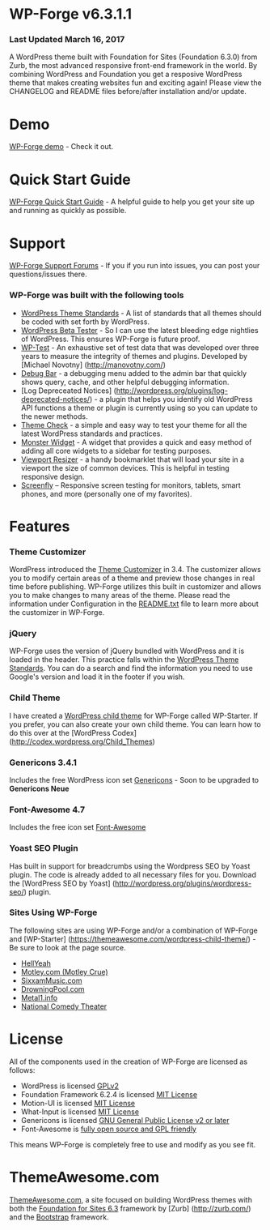 WP-Forge v6.3.1.1
====================

### Last Updated March 16, 2017

A WordPress theme built with Foundation for Sites (Foundation 6.3.0) from Zurb, the most advanced responsive front-end framework in the world. By combining WordPress and Foundation you get a resposive WordPress theme that makes creating websites fun and exciting again! Please view the CHANGELOG and README files before/after installation and/or update.

Demo
=============
[WP-Forge demo](https://themeawesome.com/themes/wpforge/) - Check it out.

Quick Start Guide
=============
[WP-Forge Quick Start Guide](https://themeawesome.com/docs/wp-forge/) - A helpful guide to help you get your site up and running as quickly as possible.

Support
=============
[WP-Forge Support Forums](https://wordpress.org/support/theme/wp-forge) - If you if you run into issues, you can post your questions/issues there.

### WP-Forge was built with the following tools
* [WordPress Theme Standards](http://codex.wordpress.org/Theme_Development) - A list of standards that all themes should be coded with set forth by WordPress.
* [WordPress Beta Tester](https://make.wordpress.org/core/handbook/testing/beta/) - So I can use the latest bleeding edge nightlies of WordPress. This ensures WP-Forge is future proof.
* [WP-Test](http://wptest.io/) - An exhaustive set of test data that was developed over three years to measure the integrity of themes and plugins. Developed by [Michael Novotny] (http://manovotny.com/)
* [Debug Bar](http://wordpress.org/plugins/debug-bar/) - a debugging menu added to the admin bar that quickly shows query, cache, and other helpful debugging information.
* [Log Depreceated Notices] (http://wordpress.org/plugins/log-deprecated-notices/) - a plugin that helps you identify old WordPress API functions a theme or plugin is currently using so you can update to the newer methods.
* [Theme Check](http://wordpress.org/plugins/theme-check/) - a simple and easy way to test your theme for all the latest WordPress standards and practices.
* [Monster Widget](http://wordpress.org/plugins/monster-widget/) - A widget that provides a quick and easy method of adding all core widgets to a sidebar for testing purposes.
* [Viewport Resizer](http://lab.maltewassermann.com/viewport-resizer/) - a handy bookmarklet that will load your site in a viewport the size of common devices. This is helpful in testing responsive design.
* [Screenfly](http://quirktools.com/screenfly/) – Responsive screen testing for monitors, tablets, smart phones, and more (personally one of my favorites).

Features
=============

### Theme Customizer
WordPress introduced the [Theme Customizer](https://codex.wordpress.org/Theme_Customization_API) in 3.4. The customizer allows you to modify certain areas of a theme and preview those changes in real time before publishing. WP-Forge utilizes this built in customizer and allows you to make changes to many areas of the theme. Please read the information under Configuration in the [README.txt](https://github.com/tsquez/wp-forge/blob/master/README.txt) file to learn more about the customizer in WP-Forge.

### jQuery
WP-Forge uses the version of jQuery bundled with WordPress and it is loaded in the header. This practice falls within the [WordPress Theme Standards](http://codex.wordpress.org/Theme_Development). You can do a search and find the information you need to use Google's version and load it in the footer if you wish.

### Child Theme
I have created a [WordPress child theme](http://themeawesome.com/wordpress-child-theme/) for WP-Forge called WP-Starter. If you prefer, you can also create your own child theme. You can learn how to do this over at the [WordPress Codex] (http://codex.wordpress.org/Child_Themes)

### Genericons 3.4.1
Includes the free WordPress icon set [Genericons](https://genericons.com/) - Soon to be upgraded to **Genericons Neue**

### Font-Awesome 4.7
Includes the free icon set [Font-Awesome](http://fontawesome.io)

### Yoast SEO Plugin
Has built in support for breadcrumbs using the Wordpress SEO by Yoast plugin. The code is already added to all necessary files for you. Download the [WordPress SEO by Yoast] (http://wordpress.org/plugins/wordpress-seo/) plugin.

### Sites Using WP-Forge
The following sites are using WP-Forge and/or a combination of WP-Forge and [WP-Starter] (https://themeawesome.com/wordpress-child-theme/) - Be sure to look at the page source.
* [HellYeah](http://hellyeahband.com/)
* [Motley.com (Motley Crue)](http://www.motley.com/)
* [SixxamMusic.com](http://sixxammusic.com/)
* [DrowningPool.com](http://drowningpool.com/)
* [Metal1.info](http://www.metal1.info/)
* [National Comedy Theater](http://nationalcomedy.com/)

License
=============
All of the components used in the creation of WP-Forge are licensed as follows:
* WordPress is licensed [GPLv2](http://www.gnu.org/licenses/gpl-2.0.html)
* Foundation Framework 6.2.4 is licensed [MIT License](https://github.com/zurb/foundation/blob/master/LICENSE)
* Motion-UI is licensed [MIT License](https://github.com/zurb/motion-ui/commit/2a6617b9e45eaaa7f8888ba04a811002c5ebff5e)
* What-Input is licensed [MIT License](https://github.com/ten1seven/what-input/blob/master/LICENSE)
* Genericons is licensed [GNU General Public License v2 or later](http://www.gnu.org/licenses/gpl-2.0.html)
* Font-Awesome is [fully open source and GPL friendly](http://fortawesome.github.io/Font-Awesome/license/)

This means WP-Forge is completely free to use and modify as you see fit.

ThemeAwesome.com
=============
[ThemeAwesome.com](https://themeawesome.com), a site focused on building WordPress themes with both the [Foundation for Sites 6.3](http://foundation.zurb.com/) framework by [Zurb] (http://zurb.com/) and the [Bootstrap](http://getbootstrap.com/) framework.
